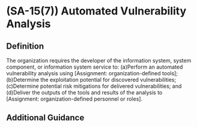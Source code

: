 
# (SA-15(7)) Automated Vulnerability Analysis

## Definition

The organization requires the developer of the information system, system component, or information system service to:
(a)Perform an automated vulnerability analysis using [Assignment: organization-defined tools];
(b)Determine the exploitation potential for discovered vulnerabilities;
(c)Determine potential risk mitigations for delivered vulnerabilities; and
(d)Deliver the outputs of the tools and results of the analysis to [Assignment: organization-defined personnel or roles].

## Additional Guidance


